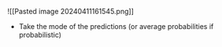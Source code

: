 ![[Pasted image 20240411161545.png]]
- Take the mode of the predictions (or average probabilities if probabilistic)